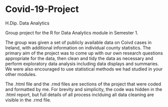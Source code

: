 # Covid-19-Project
H.Dip. Data Analytics

Group project for the R for Data Analytics module in Semester 1.

The group was given a set of publicly available data on Coivd cases in Ireland, with additional information on individual county statistics. The primary aim of the project was to come up with our own research questions appropriate for the data, then clean and tidy the data as necessary and perform exploratory data analysis including data displays and summaries. We were also encouraged to use statistical methods we had studied in your other modules.

The .html file and the .rmd files are sections of the project that were coded and formatted by me. For brevity and simplicity, the code was hidden in the .html report, but full details of all process inclduing all data cleaning are visible in the .rmd file.
